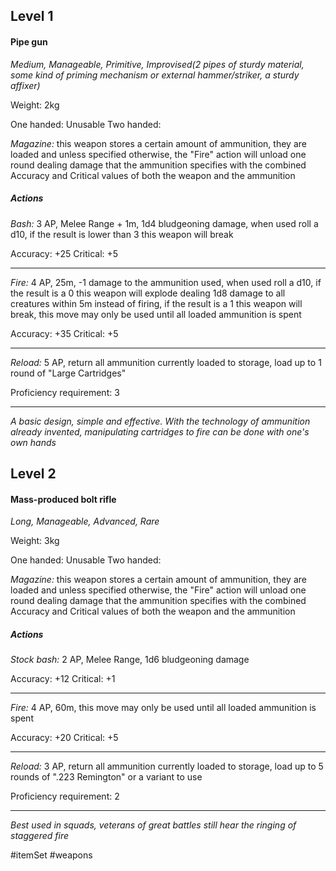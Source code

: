 ## Level 1
#### Pipe gun
*Medium, Manageable, Primitive, Improvised(2 pipes of sturdy material, some kind of priming mechanism or external hammer/striker, a sturdy affixer)*

Weight: 2kg

One handed: Unusable
Two handed:

*Magazine:* this weapon stores a certain amount of ammunition, they are loaded and unless specified otherwise, the "Fire" action will unload one round dealing damage that the ammunition specifies with the combined Accuracy and Critical values of both the weapon and the ammunition
##### Actions

*Bash:* 3 AP, Melee Range + 1m, 1d4 bludgeoning damage, when used roll a d10, if the result is lower than 3 this weapon will break

Accuracy: +25
Critical: +5

---

*Fire:* 4 AP, 25m, -1 damage to the ammunition used, when used roll a d10, if the result is a 0 this weapon will explode dealing 1d8 damage to all creatures within 5m instead of firing, if the result is a 1 this weapon will break, this move may only be used until all loaded ammunition is spent

Accuracy: +35
Critical: +5

---

*Reload:* 5 AP, return all ammunition currently loaded to storage, load up to 1 round of "Large Cartridges"

Proficiency requirement: 3

---
*A basic design, simple and effective. With the technology of ammunition already invented, manipulating cartridges to fire can be done with one's own hands*

## Level 2
#### Mass-produced bolt rifle
*Long, Manageable, Advanced, Rare*

Weight: 3kg

One handed: Unusable
Two handed:

*Magazine:* this weapon stores a certain amount of ammunition, they are loaded and unless specified otherwise, the "Fire" action will unload one round dealing damage that the ammunition specifies with the combined Accuracy and Critical values of both the weapon and the ammunition
##### Actions

*Stock bash:* 2 AP, Melee Range, 1d6 bludgeoning damage

Accuracy: +12
Critical: +1

---

*Fire:* 4 AP, 60m, this move may only be used until all loaded ammunition is spent

Accuracy: +20
Critical: +5

---

*Reload:* 3 AP, return all ammunition currently loaded to storage, load up to 5 rounds of ".223 Remington" or a variant to use

Proficiency requirement: 2

---
*Best used in squads, veterans of great battles still hear the ringing of staggered fire*

#itemSet #weapons 